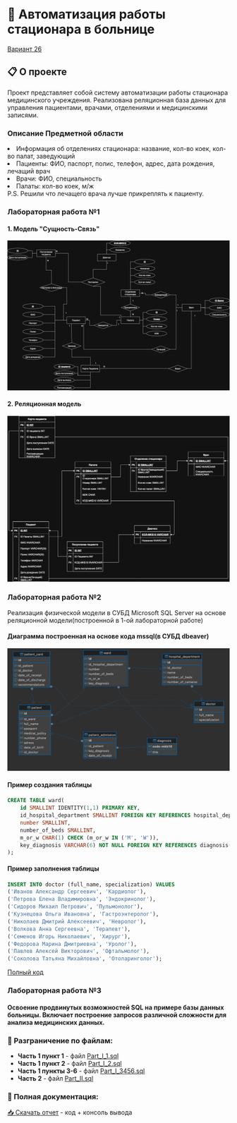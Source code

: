 # 🏥 Автоматизация работы стационара в больнице

[Вариант 26](https://docs.google.com/document/d/1P1bwsIgZWwOLAHFtYpFxWD9C4rTAEKkA/edit?tab=t.0)

## 📋 О проекте

Проект представляет собой систему автоматизации работы стационара медицинского учреждения. Реализована реляционная база данных для управления пациентами, врачами, отделениями и медицинскими записями.

### Описание Предметной области

<li>Информация об отделениях стационара: название, кол-во коек, кол-во палат, заведующий</li>
<li>Пациенты: ФИО, паспорт, полис, телефон, адрес, дата рождения, лечащий врач</li>
<li>Врачи: ФИО, специальность</li>
<li>Палаты: кол-во коек, м/ж</li>
P.S. Решили что лечащего врача лучше прикреплять к пациенту.

### Лабораторная работа №1
#### 1. Модель "Сущность-Связь"

![ER Diagram](Images/сущность-связь.jpg)

#### 2. Реляционная модель

![Relational Model](Images/реляционная.jpg)

### Лабораторная работа №2
Реализация физической модели в СУБД Microsoft SQL Server на основе реляционной модели(построенной в 1-ой лабораторной работе)
#### Диаграмма построенная на основе кода mssql(в СУБД dbeaver)

![Relational Model](Images/2lab_dg.jpg)

#### Пример создания таблицы
```sql
CREATE TABLE ward(
    id SMALLINT IDENTITY(1,1) PRIMARY KEY,
    id_hospital_department SMALLINT FOREIGN KEY REFERENCES hospital_department(id),
    number SMALLINT,
    number_of_beds SMALLINT,
    m_or_w CHAR(1) CHECK (m_or_w IN ('M', 'W')),
    key_diagnosis VARCHAR(6) NOT NULL FOREIGN KEY REFERENCES diagnosis([code-mkb10])
);
```
#### Пример заполнения таблицы

```sql
INSERT INTO doctor (full_name, specialization) VALUES
('Иванов Александр Сергеевич', 'Кардиолог'),
('Петрова Елена Владимировна', 'Эндокринолог'),
('Сидоров Михаил Петрович', 'Пульмонолог'),
('Кузнецова Ольга Ивановна', 'Гастроэнтеролог'),
('Николаев Дмитрий Алексеевич', 'Невролог'),
('Волкова Анна Сергеевна', 'Терапевт'),
('Семенов Игорь Николаевич', 'Хирург'),
('Федорова Марина Дмитриевна', 'Уролог'),
('Павлов Алексей Викторович', 'Офтальмолог'),
('Соколова Татьяна Михайловна', 'Отоларинголог');
```

[Полный код](https://github.com/TPYBO4UST/Labs_BD_PMI32/blob/main/sql_scripts/Lab2.sql)


### Лабораторная работа №3
#### Освоение продвинутых возможностей SQL на примере базы данных больницы. Включает построение запросов различной сложности для анализа медицинских данных.

### 📁 Разграничение по файлам:

- **Часть 1 пункт 1** - файл [Part_I_1.sql](https://github.com/TPYBO4UST/Labs_BD_PMI32/blob/main/Lab_3/Part_I_1.sql)
- **Часть 1 пункт 2** - файл [Part_I_2.sql](https://github.com/TPYBO4UST/Labs_BD_PMI32/blob/main/Lab_3/Part_I_2.sql)
- **Часть 1 пункты 3-6** - файл [Part_I_3456.sql](https://github.com/TPYBO4UST/Labs_BD_PMI32/blob/main/Lab_3/Part_I_3456.sql)
- **Часть 2** - файл [Part_II.sql](https://github.com/TPYBO4UST/Labs_BD_PMI32/blob/main/Lab_3/Part_II.sql)

### 📄 Полная документация:
[📥 Скачать отчет](https://github.com/TPYBO4UST/Labs_BD_PMI32/raw/main/Lab_3/Отчет.docx) - код + консоль вывода

